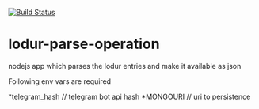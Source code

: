 [![Build Status](https://travis-ci.org/longstone/notificatio-me.svg?branch=master)](https://travis-ci.org/longstone/notificatio-me)
# lodur-parse-operation
nodejs app which parses the lodur entries and make it available as json

Following env vars are required

*telegram_hash // telegram bot api hash
*MONGOURI // uri to persistence